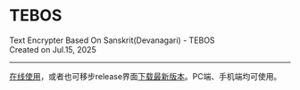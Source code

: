 # TEBOS
Text Encrypter Based On Sanskrit(Devanagari) - TEBOS    
Created on Jul.15, 2025  

***    

[在线使用](https://quartzquincy2019.github.io/TEBOS/index.html)，或者也可移步release界面[下载最新版本](https://github.com/QuartzQuincy2019/TEBOS/releases/latest)。PC端、手机端均可使用。